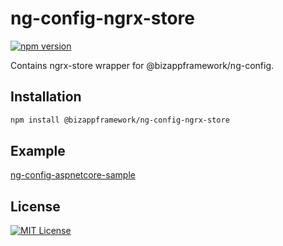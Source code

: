 ng-config-ngrx-store
=====================

[![npm version](https://badge.fury.io/js/%40bizappframework%2Fng-config-ngrx-store.svg)](https://badge.fury.io/js/%40bizappframework%2Fng-config-ngrx-store)

Contains ngrx-store wrapper for @bizappframework/ng-config.

Installation
---------------

```bash
npm install @bizappframework/ng-config-ngrx-store
```

Example
---------------

[ng-config-aspnetcore-sample](https://github.com/BizAppFramework/ng-config/tree/master/samples/ng-config-aspnetcore-sample)

License
---------------

[![MIT License](https://img.shields.io/badge/license-MIT-blue.svg?style=flat)](/LICENSE)